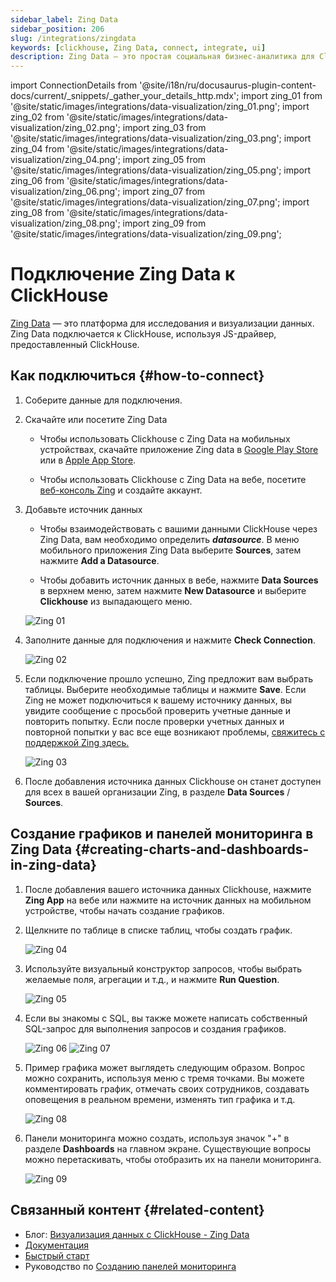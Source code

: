 ```yaml
---
sidebar_label: Zing Data
sidebar_position: 206
slug: /integrations/zingdata
keywords: [clickhouse, Zing Data, connect, integrate, ui]
description: Zing Data — это простая социальная бизнес-аналитика для ClickHouse, предназначенная для iOS, Android и веба.
---
```

import ConnectionDetails from '@site/i18n/ru/docusaurus-plugin-content-docs/current/_snippets/_gather_your_details_http.mdx';
import zing_01 from '@site/static/images/integrations/data-visualization/zing_01.png';
import zing_02 from '@site/static/images/integrations/data-visualization/zing_02.png';
import zing_03 from '@site/static/images/integrations/data-visualization/zing_03.png';
import zing_04 from '@site/static/images/integrations/data-visualization/zing_04.png';
import zing_05 from '@site/static/images/integrations/data-visualization/zing_05.png';
import zing_06 from '@site/static/images/integrations/data-visualization/zing_06.png';
import zing_07 from '@site/static/images/integrations/data-visualization/zing_07.png';
import zing_08 from '@site/static/images/integrations/data-visualization/zing_08.png';
import zing_09 from '@site/static/images/integrations/data-visualization/zing_09.png';


# Подключение Zing Data к ClickHouse

<a href="https://www.zingdata.com/" target="_blank">Zing Data</a> — это платформа для исследования и визуализации данных. Zing Data подключается к ClickHouse, используя JS-драйвер, предоставленный ClickHouse. 

## Как подключиться {#how-to-connect}
1. Соберите данные для подключения.
<ConnectionDetails />

2. Скачайте или посетите Zing Data

    * Чтобы использовать Clickhouse с Zing Data на мобильных устройствах, скачайте приложение Zing data в [Google Play Store](https://play.google.com/store/apps/details?id=com.getzingdata.android) или в [Apple App Store](https://apps.apple.com/us/app/zing-data-collaborative-bi/id1563294091).
    
    * Чтобы использовать Clickhouse с Zing Data на вебе, посетите [веб-консоль Zing](https://console.getzingdata.com/) и создайте аккаунт.

3. Добавьте источник данных

    * Чтобы взаимодействовать с вашими данными ClickHouse через Zing Data, вам необходимо определить **_datasource_**. В меню мобильного приложения Zing Data выберите **Sources**, затем нажмите **Add a Datasource**.

    * Чтобы добавить источник данных в вебе, нажмите **Data Sources** в верхнем меню, затем нажмите **New Datasource** и выберите **Clickhouse** из выпадающего меню.
    
    <img src={zing_01} alt="Zing 01"/>
    <br/>

4. Заполните данные для подключения и нажмите **Check Connection**.

    <img src={zing_02} alt="Zing 02"/>
    <br/>

5. Если подключение прошло успешно, Zing предложит вам выбрать таблицы. Выберите необходимые таблицы и нажмите **Save**. Если Zing не может подключиться к вашему источнику данных, вы увидите сообщение с просьбой проверить учетные данные и повторить попытку. Если после проверки учетных данных и повторной попытки у вас все еще возникают проблемы, <a id="contact_link" href="mailto:hello@getzingdata.com">свяжитесь с поддержкой Zing здесь.</a>

    <img src={zing_03} alt="Zing 03"/>
    <br/>

6. После добавления источника данных Clickhouse он станет доступен для всех в вашей организации Zing, в разделе **Data Sources** / **Sources**.

## Создание графиков и панелей мониторинга в Zing Data {#creating-charts-and-dashboards-in-zing-data}

1. После добавления вашего источника данных Clickhouse, нажмите **Zing App** на вебе или нажмите на источник данных на мобильном устройстве, чтобы начать создание графиков.

2. Щелкните по таблице в списке таблиц, чтобы создать график.

    <img src={zing_04} alt="Zing 04"/>
    <br/>

3. Используйте визуальный конструктор запросов, чтобы выбрать желаемые поля, агрегации и т.д., и нажмите **Run Question**.

    <img src={zing_05} alt="Zing 05"/>
    <br/>

4. Если вы знакомы с SQL, вы также можете написать собственный SQL-запрос для выполнения запросов и создания графиков.

    <img src={zing_06} alt="Zing 06"/>
    <img src={zing_07} alt="Zing 07"/>

5. Пример графика может выглядеть следующим образом. Вопрос можно сохранить, используя меню с тремя точками. Вы можете комментировать график, отмечать своих сотрудников, создавать оповещения в реальном времени, изменять тип графика и т.д.

    <img src={zing_08} alt="Zing 08"/>
    <br/>

6. Панели мониторинга можно создать, используя значок "+" в разделе **Dashboards** на главном экране. Существующие вопросы можно перетаскивать, чтобы отобразить их на панели мониторинга.

    <img src={zing_09} alt="Zing 09"/>
    <br/>

## Связанный контент {#related-content}

- Блог: [Визуализация данных с ClickHouse - Zing Data](https://getzingdata.com/blog/zing-adds-support-for-clickhouse-as-a-data-source/)
- [Документация](https://docs.getzingdata.com/docs/)
- [Быстрый старт](https://getzingdata.com/quickstart/)
- Руководство по [Созданию панелей мониторинга](https://getzingdata.com/blog/new-feature-create-multi-question-dashboards/)
